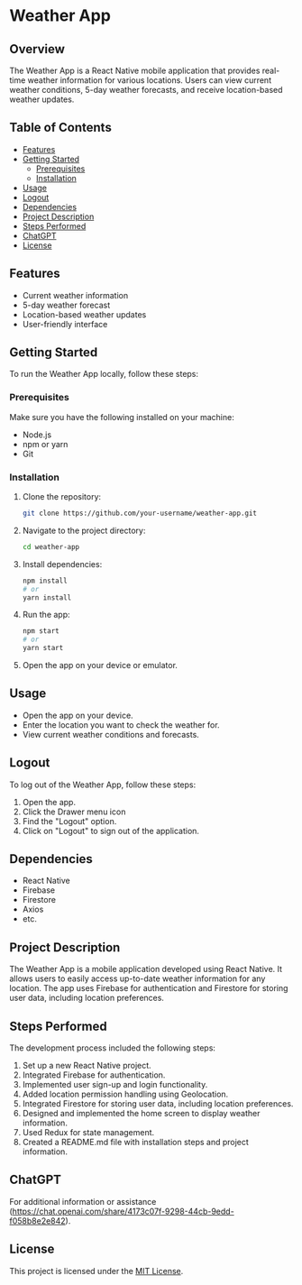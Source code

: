 # Weather App

## Overview

The Weather App is a React Native mobile application that provides real-time weather information for various locations. Users can view current weather conditions, 5-day weather forecasts, and receive location-based weather updates.

## Table of Contents

- [Features](#features)
- [Getting Started](#getting-started)
  - [Prerequisites](#prerequisites)
  - [Installation](#installation)
- [Usage](#usage)
- [Logout](#logout)
- [Dependencies](#dependencies)
- [Project Description](#project-description)
- [Steps Performed](#steps-performed)
- [ChatGPT](#chatgpt)
- [License](#license)

## Features

- Current weather information
- 5-day weather forecast
- Location-based weather updates
- User-friendly interface

## Getting Started

To run the Weather App locally, follow these steps:

### Prerequisites

Make sure you have the following installed on your machine:

- Node.js
- npm or yarn
- Git

### Installation

1. Clone the repository:
   ```bash
   git clone https://github.com/your-username/weather-app.git
   ```
2. Navigate to the project directory:

   ```bash
   cd weather-app
   ```

3. Install dependencies:

   ```bash
   npm install
   # or
   yarn install
   ```

4. Run the app:

   ```bash
   npm start
   # or
   yarn start
   ```

5. Open the app on your device or emulator.

## Usage

- Open the app on your device.
- Enter the location you want to check the weather for.
- View current weather conditions and forecasts.

## Logout

To log out of the Weather App, follow these steps:

1. Open the app.
2. Click the Drawer menu icon
3. Find the "Logout" option.
4. Click on "Logout" to sign out of the application.

## Dependencies

- React Native
- Firebase
- Firestore
- Axios
- etc.

## Project Description

The Weather App is a mobile application developed using React Native. It allows users to easily access up-to-date weather information for any location. The app uses Firebase for authentication and Firestore for storing user data, including location preferences.

## Steps Performed

The development process included the following steps:

1. Set up a new React Native project.
2. Integrated Firebase for authentication.
3. Implemented user sign-up and login functionality.
4. Added location permission handling using Geolocation.
5. Integrated Firestore for storing user data, including location preferences.
6. Designed and implemented the home screen to display weather information.
7. Used Redux for state management.
8. Created a README.md file with installation steps and project information.

## ChatGPT

For additional information or assistance (https://chat.openai.com/share/4173c07f-9298-44cb-9edd-f058b8e2e842).

## License

This project is licensed under the [MIT License](LICENSE).

```

```
